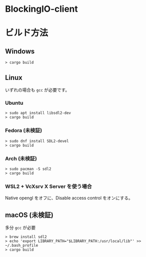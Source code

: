 # BlockingIO-client

# ビルド方法

## Windows
```
> cargo build
```

## Linux

いずれの場合も `gcc` が必要です。

### Ubuntu
```
> sudo apt install libsdl2-dev
> cargo build
```

### Fedora (未検証)
```
> sudo dnf install SDL2-devel
> cargo build
```

### Arch (未検証)
```
> sudo pacman -S sdl2
> cargo build
```

### WSL2 + VcXsrv X Server を使う場合
Native opengl をオフに、Disable access control をオンにする。

## macOS (未検証)
多分 `gcc` が必要
```
> brew install sdl2
> echo 'export LIBRARY_PATH="$LIBRARY_PATH:/usr/local/lib"' >> ~/.bash_profile
> cargo build
```
